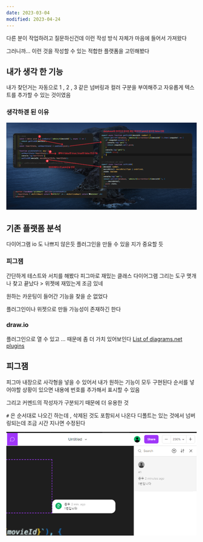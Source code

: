 ```yaml
---
date: 2023-03-04
modified: 2023-04-24
---
```

다른 분이 작업하려고 질문하신건데
이런 작성 방식 자체가 마음에 들어서 가져왔다

그러니까... 이런 것을 작성할 수 있는 적합한 플랫폼을 고민해봤다

## 내가 생각 한 기능

내가 찾던거는
자동으로 1 , 2 , 3 같은 넘버링과 컬러 구분을 부여해주고
자유롭게 텍스트를 추가할 수 있는 것이였음

### 생각하겓 된 이유

![](file/KakaoTalk_20230304_210900865.png)

## 기존 플랫폼 분석

다이어그램 io 도 나쁘지 않은듯
플러그인을 만들 수 있을 지가 중요할 듯

### 피그잼

간단하게 테스트와 서치를 해봤다
피그마로 재밌는 클래스 다이어그램 그리는 도구 몃개나 찾고 끝났다 > 위젯에 재밌는게 조금 있네

원하는 카운팅이 들어간 기능을 찾을 순 없었다

플러그인이나 위젯으로 만들 가능성이 존재하긴 한다

### draw.io

플러그인으로 열 수 있고 ... 때문에 좀 더 가치 있어보인다
[List of diagrams.net plugins](https://www.diagrams.net/doc/faq/plugins)

## 피그잼

피그마 내장으로 사각형을 넣을 수 있어서 내가 원하는 기능이 모두 구현된다
순서를 넣어야할 상황이 있으면 내용에 번호를 추가해서 표시할 수 있음

그리고 커멘드의 작성자가 구분되기 때문에 더 유용한 것

`#` 은 순서대로 나오긴 하는데 , 삭제된 것도 포함되서 나온다
디폴트는 있는 것에서 넘버링되는데 조금 시간 지나면 수정된다


![](file/무제%20파일.png)
